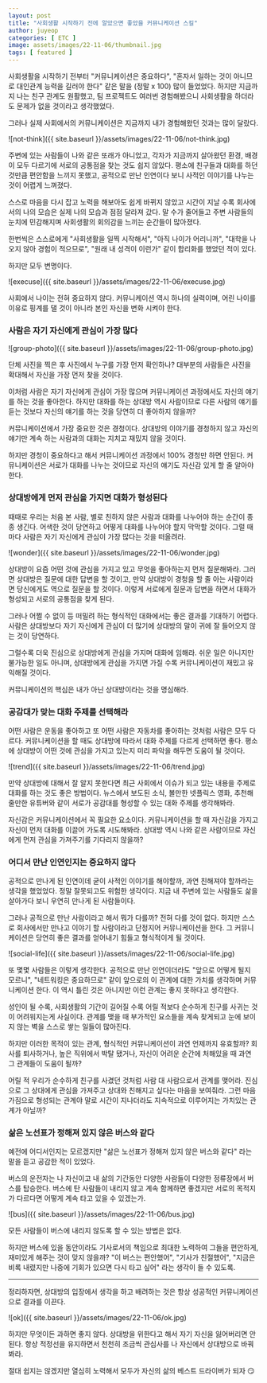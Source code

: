 ```yaml
---
layout: post
title: "사회생활 시작하기 전에 알았으면 좋았을 커뮤니케이션 스킬"
author: juyeop
categories: [ ETC ]
image: assets/images/22-11-06/thumbnail.jpg
tags: [ featured ]
---
```


사회생활을 시작하기 전부터 "커뮤니케이션은 중요하다", "혼자서 일하는 것이 아니므로 대인관계 능력을 길러야 한다" 같은 말을 (정말 x 100) 많이 들었었다.
하지만 지금까지 나는 친구 관계도 원활했고, 팀 프로젝트도 여러번 경험해봤으니 사회생활을 하더라도 문제가 없을 것이라고 생각했었다.

그러나 실제 사회에서의 커뮤니케이션은 지금까지 내가 경험해왔던 것과는 많이 달랐다.

![not-think]({{ site.baseurl }}/assets/images/22-11-06/not-think.jpg)

주변에 있는 사람들이 나와 같은 또래가 아니었고, 각자가 지금까지 살아왔던 환경, 배경이 모두 다르기에 서로의 공통점을 찾는 것도 쉽지 않았다.
평소에 친구들과 대화를 하던 것만큼 편안함을 느끼지 못했고, 공적으로 만난 인연이다 보니 사적인 이야기를 나누는 것이 어렵게 느껴졌다.

스스로 마음을 다시 잡고 노력을 해보아도 쉽게 바뀌지 않았고 시간이 지날 수록 회사에서의 나의 모습은 실제 나의 모습과 점점 달라져 갔다.
말 수가 줄어들고 주변 사람들의 눈치에 민감해지며 사회생활의 회의감을 느끼는 순간들이 많아졌다.

한번씩은 스스로에게 "사회생활을 일찍 시작해서", "아직 나이가 어리니까", "대학을 나오지 않아 경험이 적으므로", "원래 내 성격이 이런가" 같이 합리화를 했었던 적이 있다.

하지만 모두 변명이다.

![execuse]({{ site.baseurl }}/assets/images/22-11-06/execuse.jpg)

사회에서 나이는 전혀 중요하지 않다. 
커뮤니케이션 역시 하나의 실력이며, 어린 나이를 이유로 핑계를 댈 것이 아니라 본인 자신을 변화 시켜야 한다.

### 사람은 자기 자신에게 관심이 가장 많다

![group-photo]({{ site.baseurl }}/assets/images/22-11-06/group-photo.jpg)

단체 사진을 찍은 후 사진에서 누구를 가장 먼저 확인하나?
대부분의 사람들은 사진을 확대해서 자신을 가장 먼저 찾을 것이다.

이처럼 사람은 자기 자신에게 관심이 가장 많으며 커뮤니케이션 과정에서도 자신의 얘기를 하는 것을 좋아한다.
하지만 대화를 하는 상대방 역시 사람이므로 다른 사람의 얘기를 듣는 것보다 자신의 얘기를 하는 것을 당연히 더 좋아하지 않을까?

커뮤니케이션에서 가장 중요한 것은 경청이다.
상대방의 이야기를 경청하지 않고 자신의 얘기만 계속 하는 사람과의 대화는 지치고 재밌지 않을 것이다.

하지만 경청이 중요하다고 해서 커뮤니케이션 과정에서 100% 경청만 하면 안된다.
커뮤니케이션은 서로가 대화를 나누는 것이므로 자신의 얘기도 자신감 있게 할 줄 알아야 한다.

### 상대방에게 먼저 관심을 가지면 대화가 형성된다

때때로 우리는 처음 본 사람, 별로 친하지 않은 사람과 대화를 나누어야 하는 순간이 종종 생긴다.
어색한 것이 당연하고 어떻게 대화를 나누어야 할지 막막할 것이다.
그럴 때마다 사람은 자기 자신에게 관심이 가장 많다는 것을 떠올려라.

![wonder]({{ site.baseurl }}/assets/images/22-11-06/wonder.jpg)

상대방이 요즘 어떤 것에 관심을 가지고 있고 무엇을 좋아하는지 먼저 질문해봐라.
그러면 상대방은 질문에 대한 답변을 할 것이고, 만약 상대방이 경청을 할 줄 아는 사람이라면 당신에게도 역으로 질문을 할 것이다.
이렇게 서로에게 질문과 답변을 하면서 대화가 형성되고 서로의 공통점을 찾게 된다.

그러나 어쩔 수 없이 등 떠밀려 하는 형식적인 대화에서는 좋은 결과를 기대하기 어렵다.
사람은 상대방보다 자기 자신에게 관심이 더 많기에 상대방의 말이 귀에 잘 들어오지 않는 것이 당연하다.

그럴수록 더욱 진심으로 상대방에게 관심을 가지며 대화에 임해라.
쉬운 일은 아니지만 불가능한 일도 아니며, 상대방에게 관심을 가지면 가질 수록 커뮤니케이션이 재밌고 유익해질 것이다.

커뮤니케이션의 핵심은 내가 아닌 상대방이라는 것을 명심해라.

### 공감대가 맞는 대화 주제를 선택해라

어떤 사람은 운동을 좋아하고 또 어떤 사람은 자동차를 좋아하는 것처럼 사람은 모두 다르다.
커뮤니케이션을 할 때도 상대방에 따라서 대화 주제를 다르게 선택하면 좋다.
평소에 상대방이 어떤 것에 관심을 가지고 있는지 미리 파악을 해두면 도움이 될 것이다.

![trend]({{ site.baseurl }}/assets/images/22-11-06/trend.jpg)

만약 상대방에 대해서 잘 알지 못한다면 최근 사회에서 이슈가 되고 있는 내용을 주제로 대화를 하는 것도 좋은 방법이다.
뉴스에서 보도된 소식, 볼만한 넷플릭스 영화, 추천해줄만한 유튜버와 같이 서로가 공감대를 형성할 수 있는 대화 주제를 생각해봐라.

자신감은 커뮤니케이션에서 꼭 필요한 요소이다.
커뮤니케이션을 할 때 자신감을 가지고 자신이 먼저 대화를 이끌어 가도록 시도해봐라.
상대방 역시 나와 같은 사람이므로 자신에게 먼저 관심을 가져주기를 기다리지 않을까?

### 어디서 만난 인연인지는 중요하지 않다

공적으로 만나게 된 인연이데 굳이 사적인 이야기를 해야할까, 과연 친해져야 할까라는 생각을 했었었다.
정말 잘못되고도 위험한 생각이다.
지금 내 주변에 있는 사람들도 삶을 살아가다 보니 우연히 만나게 된 사람들이다.

그러나 공적으로 만난 사람이라고 해서 뭐가 다를까?
전혀 다를 것이 없다.
하지만 스스로 회사에서만 만나고 이야기 할 사람이라고 단정지어 커뮤니케이션을 한다.
그 커뮤니케이션은 당연히 좋은 결과를 얻어내기 힘들고 형식적이게 될 것이다.

![social-life]({{ site.baseurl }}/assets/images/22-11-06/social-life.jpg)

또 몇몇 사람들은 이렇게 생각한다.
공적으로 만난 인연이더라도 "앞으로 어떻게 될지 모르니", "네트워킹은 중요하므로" 같이 앞으로의 이 관계에 대한 가치를 생각하며 커뮤니케이션 한다.
이 역시 틀린 것은 아니지만 이런 관계는 좋지 못하다고 생각한다.

성인이 될 수록, 사회생활의 기간이 길어질 수록 어릴 적보다 순수하게 친구를 사귀는 것이 어려워지는게 사실이다.
관계를 맺을 때 부가적인 요소들을 계속 찾게되고 눈에 보이지 않는 벽을 스스로 쌓는 일들이 많아진다.

하지만 이러한 목적이 있는 관계, 형식적인 커뮤니케이션이 과연 언제까지 유효할까?
회사를 퇴사하거나, 높은 직위에서 박탈 됐거나, 자신이 어려운 순간에 처해있을 때 과연 그 관계들이 도움이 될까?

어릴 적 우리가 순수하게 친구를 사겼던 것처럼 사람 대 사람으로서 관계를 맺어라.
진심으로 그 상대에게 관심을 가져주고 상대와 친해지고 싶다는 마음을 보여줘라.
그런 마음가짐으로 형성되는 관계야 말로 시간이 지나더라도 지속적으로 이루어지는 가치있는 관계가 아닐까?

### 삶은 노선표가 정해져 있지 않은 버스와 같다

예전에 어디서인지는 모르겠지만 "삶은 노선표가 정해져 있지 않은 버스와 같다" 라는 말을 듣고 공감한 적이 있었다.

버스의 운전자는 나 자신이고 내 삶의 기간동안 다양한 사람들이 다양한 정류장에서 버스를 탑승한다.
버스에 탄 사람들이 내리지 않고 계속 함께하면 좋겠지만 서로의 목적지가 다르다면 어떻게 계속 타고 있을 수 있겠는가.

![bus]({{ site.baseurl }}/assets/images/22-11-06/bus.jpg)

모든 사람들이 버스에 내리지 않도록 할 수 있는 방법은 없다.

하지만 버스에 있을 동안이라도 기사로서의 책임으로 최대한 노력하여 그들을 편안하게, 재미있게 해주는 것이 맞지 않을까?
"이 버스는 편안했어", "기사가 친절했어", "지금은 비록 내렸지만 나중에 기회가 있으면 다시 타고 싶어" 라는 생각이 들 수 있도록.

---

정리하자면, 상대방의 입장에서 생각을 하고 배려하는 것은 항상 성공적인 커뮤니케이션으로 결과를 이끈다.

![ok]({{ site.baseurl }}/assets/images/22-11-06/ok.jpg)

하지만 무엇이든 과하면 좋지 않다.
상대방을 위한다고 해서 자기 자신을 잃어버리면 안된다.
항상 적정선을 유지하면서 천천히 조금씩 관심사를 나 자신에서 상대방으로 바꿔봐라.

절대 쉽지는 않겠지만 열심히 노력해서 모두가 자신의 삶의 베스트 드라이버가 되자 😏
